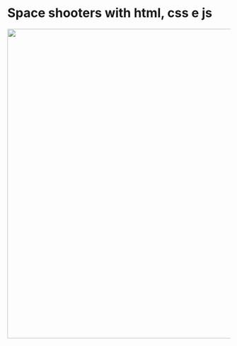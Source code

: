 # Space shooters with html, css e js

<p align="center">
  <img width="700"src="./assets/app-gif.gif">
</p

